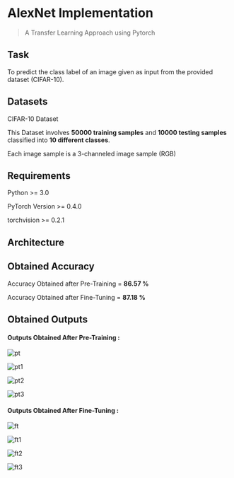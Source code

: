 # AlexNet Implementation 
> A Transfer Learning Approach using Pytorch

## Task
To predict the class label of an image given as input from the provided dataset (CIFAR-10).

## Datasets
CIFAR-10 Dataset

This Dataset involves **50000 training samples** and **10000 testing samples** classified into **10 different classes**.

Each image sample is a 3-channeled image sample (RGB)

## Requirements
Python >= 3.0

PyTorch Version >= 0.4.0

torchvision >= 0.2.1

## Architecture

## Obtained Accuracy
Accuracy Obtained after Pre-Training = **86.57 %**

Accuracy Obtained after Fine-Tuning = **87.18 %**

## Obtained Outputs
#### **Outputs Obtained After Pre-Training :**

![pt](https://user-images.githubusercontent.com/67636257/124396219-d4e15e00-dd25-11eb-9ada-3f75543d2914.png)

![pt1](https://user-images.githubusercontent.com/67636257/124396221-d579f480-dd25-11eb-9323-20c6029a456a.png)

![pt2](https://user-images.githubusercontent.com/67636257/124396207-d01caa00-dd25-11eb-9f04-b75c4a378a97.png)

![pt3](https://user-images.githubusercontent.com/67636257/124396210-d1e66d80-dd25-11eb-9de7-87d47b32e9d9.png)

#### **Outputs Obtained After Fine-Tuning :**

![ft](https://user-images.githubusercontent.com/67636257/124396211-d27f0400-dd25-11eb-9b54-0b7409357c1b.png)

![ft1](https://user-images.githubusercontent.com/67636257/124396213-d27f0400-dd25-11eb-9356-b234831be933.png)

![ft2](https://user-images.githubusercontent.com/67636257/124396215-d3b03100-dd25-11eb-9694-fe3c3eed9ff9.png)

![ft3](https://user-images.githubusercontent.com/67636257/124396217-d448c780-dd25-11eb-9069-14b1be6d5a23.png)

